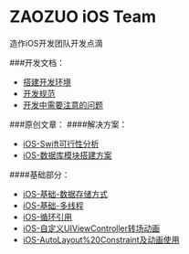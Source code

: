 # ZAOZUO iOS Team
造作iOS开发团队开发点滴

###开发文档：
* [搭建开发环境](http://www.zaozuo.com)
* [开发规范](http://www.zaozuo.com)
* [开发中需要注意的问题](http://www.zaozuo.com)

###原创文章：
####解决方案：
* [iOS-Swift可行性分析](https://github.com/zaozuo-app/iosteam/blob/master/advanced/iOS-Swift%E5%8F%AF%E8%A1%8C%E6%80%A7%E5%88%86%E6%9E%90.md)
* [iOS-数据库模块搭建方案](https://github.com/zaozuo-app/iosteam/blob/master/advanced/iOS-%E6%95%B0%E6%8D%AE%E5%BA%93%E6%A8%A1%E5%9D%97%E6%90%AD%E5%BB%BA%E6%96%B9%E6%A1%88.md)

####基础部分：
* [iOS-基础-数据存储方式](https://github.com/zaozuo-app/iosteam/blob/master/base/iOS-%E5%9F%BA%E7%A1%80-%E6%95%B0%E6%8D%AE%E5%AD%98%E5%82%A8%E6%96%B9%E5%BC%8F.md)
* [iOS-基础-多线程](https://github.com/zaozuo-app/iosteam/blob/master/base/iOS-%E5%9F%BA%E7%A1%80-%E5%A4%9A%E7%BA%BF%E7%A8%8B.md)
* [iOS-循环引用](https://github.com/zaozuo-app/iosteam/blob/master/base/iOS-%E5%BE%AA%E7%8E%AF%E5%BC%95%E7%94%A8%E8%A7%A3%E5%86%B3%E6%96%B9%E6%A1%88.md)
* [iOS-自定义UIViewController转场动画](https://github.com/zaozuo-app/iosteam/blob/master/base/iOS-%E8%87%AA%E5%AE%9A%E4%B9%89UIViewController%E8%BD%AC%E5%9C%BA%E5%8A%A8%E7%94%BB.md)
* [iOS-AutoLayout%20Constraint及动画使用](https://github.com/zaozuo-app/iosteam/blob/master/base/iOS-AutoLayout%20Constraint%E5%8F%8A%E5%8A%A8%E7%94%BB%E4%BD%BF%E7%94%A8.md)



	
